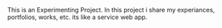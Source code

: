 This is an Experimenting Project. In this project i share my experiances, portfolios, works, etc. its like a service web app.  
